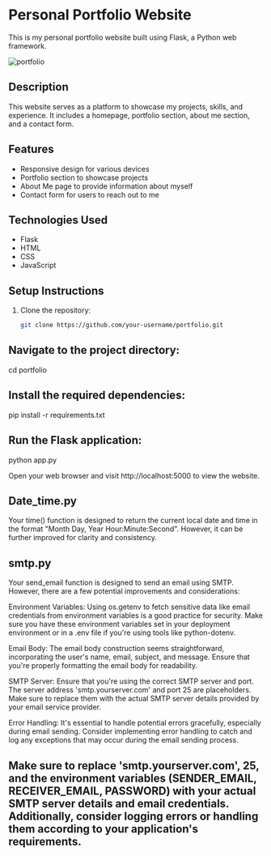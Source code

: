 # Personal Portfolio Website

This is my personal portfolio website built using Flask, a Python web framework.

![portfolio](https://github.com/Angelov9004/Personal-Portfolio-Flask-/assets/136641015/536ae872-0951-402d-8f4e-b64554f4d7c4)


## Description

This website serves as a platform to showcase my projects, skills, and experience. It includes a homepage, portfolio section, about me section, and a contact form.

## Features

- Responsive design for various devices
- Portfolio section to showcase projects
- About Me page to provide information about myself
- Contact form for users to reach out to me

## Technologies Used

- Flask
- HTML
- CSS
- JavaScript

## Setup Instructions

1. Clone the repository:
   ```bash
   git clone https://github.com/your-username/portfolio.git
   
## Navigate to the project directory:

cd portfolio

## Install the required dependencies:

pip install -r requirements.txt

## Run the Flask application:

python app.py


Open your web browser and visit http://localhost:5000 to view the website.

## Date_time.py

Your time() function is designed to return the current local date and time in the format "Month Day, 
Year Hour:Minute:Second". However, it can be further improved for clarity and consistency.

## smtp.py

Your send_email function is designed to send an email using SMTP. However, there are a few potential improvements and considerations:

Environment Variables: Using os.getenv to fetch sensitive data like email credentials from environment variables is a good practice for security. Make sure you have these environment variables set in your deployment environment or in a .env file if you're using tools like python-dotenv.

Email Body: The email body construction seems straightforward, incorporating the user's name, email, subject, and message. Ensure that you're properly formatting the email body for readability.

SMTP Server: Ensure that you're using the correct SMTP server and port. The server address 'smtp.yourserver.com' and port 25 are placeholders. Make sure to replace them with the actual SMTP server details provided by your email service provider.

Error Handling: It's essential to handle potential errors gracefully, especially during email sending. Consider implementing error handling to catch and log any exceptions that may occur during the email sending process.

## Make sure to replace 'smtp.yourserver.com', 25, and the environment variables (SENDER_EMAIL, RECEIVER_EMAIL, PASSWORD) with your actual SMTP server details and email credentials. Additionally, consider logging errors or handling them according to your application's requirements.


